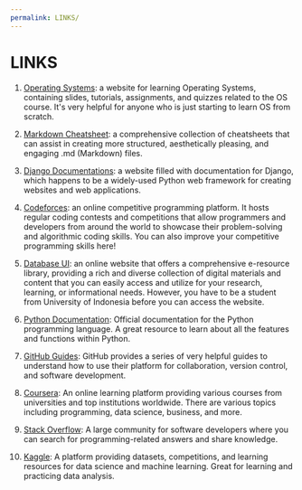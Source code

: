 ```yaml
---
permalink: LINKS/
---
```


# LINKS

1. [Operating Systems](https://os.vlsm.org/ "os.vlsm.org"): a website for learning Operating Systems, containing slides, tutorials, assignments, and quizzes related to the OS course. It's very helpful for anyone who is just starting to learn OS from scratch. 

2. [Markdown Cheatsheet](https://github.com/adam-p/markdown-here/wiki/Markdown-Cheatsheet "github.com/adam-p/markdown-here/wiki/Markdown-Cheatsheet"): a comprehensive collection of cheatsheets that can assist in creating more structured, aesthetically pleasing, and engaging .md (Markdown) files.

3. [Django Documentations](https://docs.djangoproject.com/ "docs.djangoproject.com"): a website filled with documentation for Django, which happens to be a widely-used Python web framework for creating websites and web applications.

4. [Codeforces](https://codeforces.com/ "codeforces.com"): an online competitive programming platform. It hosts regular coding contests and competitions that allow programmers and developers from around the world to showcase their problem-solving and algorithmic coding skills. You can also improve your competitive programming skills here!

5. [Database UI](https://remote-lib.ui.ac.id/menu "remote-lib.ui.ac.id"): an online website that offers a comprehensive e-resource library, providing a rich and diverse collection of digital materials and content that you can easily access and utilize for your research, learning, or informational needs. However, you have to be a student from University of Indonesia before you can access the website.

6. [Python Documentation](https://docs.python.org/ "docs.python.org"): Official documentation for the Python programming language. A great resource to learn about all the features and functions within Python.

7. [GitHub Guides](https://guides.github.com/ "guides.github.com"): GitHub provides a series of very helpful guides to understand how to use their platform for collaboration, version control, and software development.

8. [Coursera](https://www.coursera.org/ "coursera.org"): An online learning platform providing various courses from universities and top institutions worldwide. There are various topics including programming, data science, business, and more.

9. [Stack Overflow](https://stackoverflow.com/ "stackoverflow.com"): A large community for software developers where you can search for programming-related answers and share knowledge.

10. [Kaggle](https://www.kaggle.com/ "kaggle.com"): A platform providing datasets, competitions, and learning resources for data science and machine learning. Great for learning and practicing data analysis.
